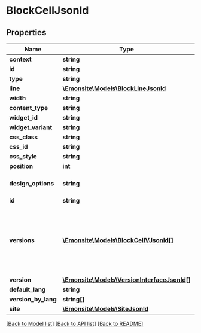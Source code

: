 # BlockCellJsonld

## Properties
Name | Type | Description | Notes
------------ | ------------- | ------------- | -------------
**context** | **string** |  | [optional] 
**id** | **string** |  | [optional] 
**type** | **string** |  | [optional] 
**line** | [**\Emonsite\Models\BlockLineJsonld**](BlockLineJsonld.md) |  | [optional] 
**width** | **string** |  | [optional] 
**content_type** | **string** |  | [optional] 
**widget_id** | **string** |  | [optional] 
**widget_variant** | **string** |  | [optional] 
**css_class** | **string** |  | [optional] 
**css_id** | **string** |  | [optional] 
**css_style** | **string** |  | [optional] 
**position** | **int** |  | [optional] 
**design_options** | **string** | TODO type json pour avoir un array direct | [optional] 
**id** | **string** |  | [optional] 
**versions** | [**\Emonsite\Models\BlockCellVJsonld[]**](BlockCellVJsonld.md) | IMPLEMENTEZ le mapping dans l&#x27;entity TODO trouver comment le faire dynamiquement avec un listener doctrine | [optional] 
**version** | [**\Emonsite\Models\VersionInterfaceJsonld[]**](VersionInterfaceJsonld.md) |  | [optional] 
**default_lang** | **string** |  | [optional] 
**version_by_lang** | **string[]** |  | [optional] 
**site** | [**\Emonsite\Models\SiteJsonld**](SiteJsonld.md) |  | [optional] 

[[Back to Model list]](../../README.md#documentation-for-models) [[Back to API list]](../../README.md#documentation-for-api-endpoints) [[Back to README]](../../README.md)

